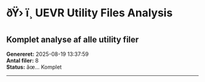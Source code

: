 ﻿# ðŸ› ï¸ UEVR Utility Files Analysis
## Komplet analyse af alle utility filer

**Genereret:** 2025-08-19 13:37:59  
**Antal filer:** 8  
**Status:** âœ… Komplet

---

